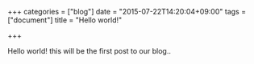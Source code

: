 +++
categories = ["blog"]
date = "2015-07-22T14:20:04+09:00"
tags = ["document"]
title = "Hello world!"

+++

Hello world!
this will be the first post to our blog..
